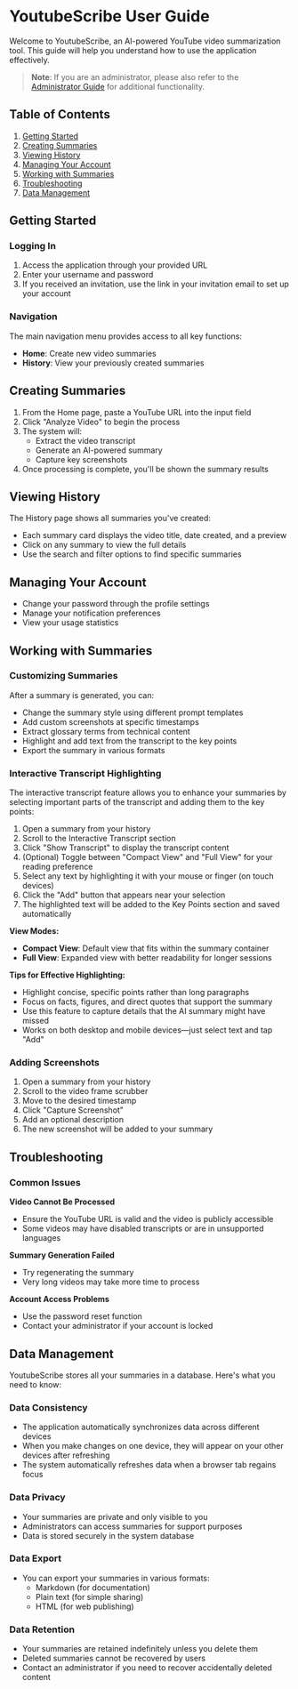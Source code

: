 # YoutubeScribe User Guide

Welcome to YoutubeScribe, an AI-powered YouTube video summarization tool. This guide will help you understand how to use the application effectively.

> **Note**: If you are an administrator, please also refer to the [Administrator Guide](ADMIN_GUIDE.md) for additional functionality.

## Table of Contents

1. [Getting Started](#getting-started)
2. [Creating Summaries](#creating-summaries)
3. [Viewing History](#viewing-history)
4. [Managing Your Account](#managing-your-account)
5. [Working with Summaries](#working-with-summaries)
6. [Troubleshooting](#troubleshooting)
7. [Data Management](#data-management)

## Getting Started

### Logging In

1. Access the application through your provided URL
2. Enter your username and password
3. If you received an invitation, use the link in your invitation email to set up your account

### Navigation

The main navigation menu provides access to all key functions:

- **Home**: Create new video summaries
- **History**: View your previously created summaries

## Creating Summaries

1. From the Home page, paste a YouTube URL into the input field
2. Click "Analyze Video" to begin the process
3. The system will:
   - Extract the video transcript
   - Generate an AI-powered summary
   - Capture key screenshots
4. Once processing is complete, you'll be shown the summary results

## Viewing History

The History page shows all summaries you've created:

- Each summary card displays the video title, date created, and a preview
- Click on any summary to view the full details
- Use the search and filter options to find specific summaries

## Managing Your Account

- Change your password through the profile settings
- Manage your notification preferences
- View your usage statistics

## Working with Summaries

### Customizing Summaries

After a summary is generated, you can:

- Change the summary style using different prompt templates
- Add custom screenshots at specific timestamps
- Extract glossary terms from technical content
- Highlight and add text from the transcript to the key points
- Export the summary in various formats

### Interactive Transcript Highlighting

The interactive transcript feature allows you to enhance your summaries by selecting important parts of the transcript and adding them to the key points:

1. Open a summary from your history
2. Scroll to the Interactive Transcript section
3. Click "Show Transcript" to display the transcript content
4. (Optional) Toggle between "Compact View" and "Full View" for your reading preference
5. Select any text by highlighting it with your mouse or finger (on touch devices)
6. Click the "Add" button that appears near your selection
7. The highlighted text will be added to the Key Points section and saved automatically

**View Modes:**
- **Compact View**: Default view that fits within the summary container
- **Full View**: Expanded view with better readability for longer sessions

**Tips for Effective Highlighting:**
- Highlight concise, specific points rather than long paragraphs
- Focus on facts, figures, and direct quotes that support the summary
- Use this feature to capture details that the AI summary might have missed
- Works on both desktop and mobile devices—just select text and tap "Add"

### Adding Screenshots

1. Open a summary from your history
2. Scroll to the video frame scrubber
3. Move to the desired timestamp
4. Click "Capture Screenshot"
5. Add an optional description
6. The new screenshot will be added to your summary

## Troubleshooting

### Common Issues

**Video Cannot Be Processed**
- Ensure the YouTube URL is valid and the video is publicly accessible
- Some videos may have disabled transcripts or are in unsupported languages

**Summary Generation Failed**
- Try regenerating the summary
- Very long videos may take more time to process

**Account Access Problems**
- Use the password reset function
- Contact your administrator if your account is locked

## Data Management

YoutubeScribe stores all your summaries in a database. Here's what you need to know:

### Data Consistency

- The application automatically synchronizes data across different devices
- When you make changes on one device, they will appear on your other devices after refreshing
- The system automatically refreshes data when a browser tab regains focus

### Data Privacy

- Your summaries are private and only visible to you
- Administrators can access summaries for support purposes
- Data is stored securely in the system database

### Data Export

- You can export your summaries in various formats:
  - Markdown (for documentation)
  - Plain text (for simple sharing)
  - HTML (for web publishing)

### Data Retention

- Your summaries are retained indefinitely unless you delete them
- Deleted summaries cannot be recovered by users
- Contact an administrator if you need to recover accidentally deleted content
